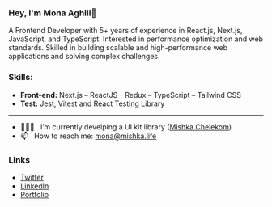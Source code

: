 ### Hey, I'm Mona Aghili👋

A Frontend Developer with 5+ years of experience in React.js, Next.js, JavaScript, and TypeScript. Interested in performance optimization and web standards. Skilled in building scalable and high-performance web applications and solving complex challenges.


### Skills:

-	**Front-end:** Next.js – ReactJS – Redux – TypeScript – Tailwind CSS
-	**Test:** Jest, Vitest and React Testing Library

---

 
- 👩🏻‍💻 &nbsp; I’m currently develping a UI kit library ([Mishka Chelekom](https://github.com/mishka-group/mishka_chelekom))
- 📫 &nbsp; How to reach me: mona@mishka.life

### Links

* [Twitter](https://x.com/MonaAghili)
* [LinkedIn](https://www.linkedin.com/in/monaaghili/)
* [Portfolio](https://mona.mishka.life)
